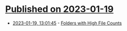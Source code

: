 # [Published on 2023-01-19](index.md)

* [2023-01-19, 13:01:45](https://news.ycombinator.com/item?id=34439830) - [Folders with High File Counts](https://bombich.com/blog/2023/01/18/folders-high-file-counts)
